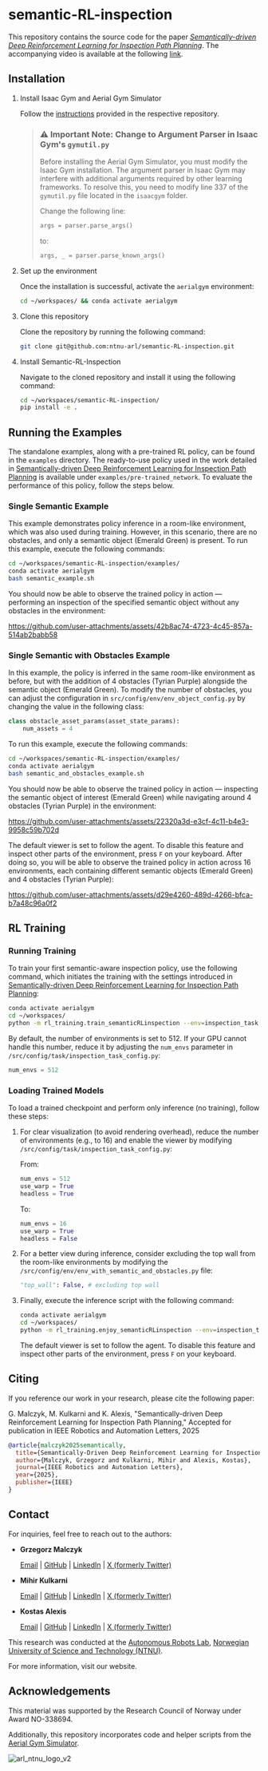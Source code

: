 # semantic-RL-inspection
This repository contains the source code for the paper [_Semantically-driven Deep Reinforcement Learning for Inspection Path Planning_](https://arxiv.org/abs/2505.14443). The accompanying video is available at the following [link](https://youtu.be/vAXLmalLo80?feature=shared).


## Installation
1. Install Isaac Gym and Aerial Gym Simulator

   Follow the [instructions](https://ntnu-arl.github.io/aerial_gym_simulator/2_getting_started/#installation )  provided in the respective repository.
   > ### ⚠️ Important Note: Change to Argument Parser in Isaac Gym's `gymutil.py`
   >
   > Before installing the Aerial Gym Simulator, you must modify the Isaac Gym installation.
   > The argument parser in Isaac Gym may interfere with additional arguments required by other learning frameworks. To resolve this, you need to modify line 337 of the `gymutil.py` file located in the `isaacgym` folder.
   >
   > Change the following line:
   > 
   > ```python
   > args = parser.parse_args()
   > ```
   >
   > to:
   >
   > ```python
   > args, _ = parser.parse_known_args()
   > ```

2. Set up the environment

   Once the installation is successful, activate the `aerialgym` environment:
   ```bash
   cd ~/workspaces/ && conda activate aerialgym
   ```
3. Clone this repository

   Clone the repository by running the following command:
   ```bash
   git clone git@github.com:ntnu-arl/semantic-RL-inspection.git
   ```
4. Install Semantic-RL-Inspection

   Navigate to the cloned repository and install it using the following command:
   ```bash
   cd ~/workspaces/semantic-RL-inspection/
   pip install -e .
   ```
   
## Running the Examples 
The standalone examples, along with a pre-trained RL policy, can be found in the `examples` directory. The ready-to-use policy used in the work detailed in [Semantically-driven Deep Reinforcement Learning for Inspection Path Planning](https://arxiv.org/abs/2505.14443) is available under `examples/pre-trained_network`. To evaluate the performance of this policy, follow the steps below.

### Single Semantic Example

This example demonstrates policy inference in a room-like environment, which was also used during training. However, in this scenario, there are no obstacles, and only a semantic object (Emerald Green) is present. To run this example, execute the following commands:
```bash
cd ~/workspaces/semantic-RL-inspection/examples/
conda activate aerialgym
bash semantic_example.sh
```
You should now be able to observe the trained policy in action — performing an inspection of the specified semantic object without any obstacles in the environment:

https://github.com/user-attachments/assets/42b8ac74-4723-4c45-857a-514ab2babb58

### Single Semantic with Obstacles Example

In this example, the policy is inferred in the same room-like environment as before, but with the addition of 4 obstacles (Tyrian Purple) alongside the semantic object (Emerald Green). To modify the number of obstacles, you can adjust the configuration in `src/config/env/env_object_config.py` by changing the value in the following class:

```python
class obstacle_asset_params(asset_state_params):
    num_assets = 4
```
To run this example, execute the following commands:
```bash
cd ~/workspaces/semantic-RL-inspection/examples/
conda activate aerialgym
bash semantic_and_obstacles_example.sh
```
You should now be able to observe the trained policy in action — inspecting the semantic object of interest (Emerald Green) while navigating around 4 obstacles (Tyrian Purple) in the environment:

https://github.com/user-attachments/assets/22320a3d-e3cf-4c11-b4e3-9958c59b702d

The default viewer is set to follow the agent. To disable this feature and inspect other parts of the environment, press `F` on your keyboard. After doing so, you will be able to observe the trained policy in action across 16 environments, each containing different semantic objects (Emerald Green) and 4 obstacles (Tyrian Purple):

https://github.com/user-attachments/assets/d29e4260-489d-4266-bfca-b7a48c96a0f2


## RL Training 
### Running Training
To train your first semantic-aware inspection policy, use the following command, which initiates the training with the settings introduced in [Semantically-driven Deep Reinforcement Learning for Inspection Path Planning](https://arxiv.org/abs/2505.14443):
```bash
conda activate aerialgym
cd ~/workspaces/
python -m rl_training.train_semanticRLinspection --env=inspection_task --train_for_env_steps=100000000  --experiment=testExperiment
```
By default, the number of environments is set to 512. If your GPU cannot handle this number, reduce it by adjusting the `num_envs` parameter in `/src/config/task/inspection_task_config.py`:

```python
num_envs = 512
```

### Loading Trained Models
To load a trained checkpoint and perform only inference (no training), follow these steps:

1. For clear visualization (to avoid rendering overhead), reduce the number of environments (e.g., to 16) and enable the viewer by modifying `/src/config/task/inspection_task_config.py`:

   From:
   ```python
   num_envs = 512
   use_warp = True
   headless = True
   ```
   To:
   ```python
   num_envs = 16
   use_warp = True
   headless = False
   ```
2. For a better view during inference, consider excluding the top wall from the room-like environments by modifying the `/src/config/env/env_with_semantic_and_obstacles.py` file:

   ```python
   "top_wall": False, # excluding top wall
   ```
3. Finally, execute the inference script with the following command:

   ```bash
   conda activate aerialgym
   cd ~/workspaces/
   python -m rl_training.enjoy_semanticRLinspection --env=inspection_task --experiment=testExperiment
   ```
   The default viewer is set to follow the agent. To disable this feature and inspect other parts of the environment, press `F` on your keyboard. 

## Citing
If you reference our work in your research, please cite the following paper:

G. Malczyk, M. Kulkarni and K. Alexis, "Semantically-driven Deep Reinforcement Learning for Inspection Path Planning," Accepted for publication in IEEE Robotics and Automation Letters, 2025

```bibtex
@article{malczyk2025semantically,
  title={Semantically-Driven Deep Reinforcement Learning for Inspection Path Planning},
  author={Malczyk, Grzegorz and Kulkarni, Mihir and Alexis, Kostas},
  journal={IEEE Robotics and Automation Letters},
  year={2025},
  publisher={IEEE}
}
```
## Contact
For inquiries, feel free to reach out to the authors:
- **Grzegorz Malczyk**
  
  [Email](mailto:grzegorz.malczyk@ntnu.no) | [GitHub](https://github.com/grzemal) | [LinkedIn](https://www.linkedin.com/in/grzegorz-malczyk/) | [X (formerly Twitter)](https://twitter.com/grzemalige)

- **Mihir Kulkarni**

  [Email](mailto:mihirk284@gmail.com) | [GitHub](https://github.com/mihirk284) | [LinkedIn](https://www.linkedin.com/in/mihir-kulkarni-6070b6135/) | [X (formerly Twitter)](https://twitter.com/mihirk284)

- **Kostas Alexis**

  [Email](mailto:konstantinos.alexis@ntnu.no) | [GitHub](https://github.com/kostas-alexis) | [LinkedIn](https://www.linkedin.com/in/kostas-alexis-67713918/) | [X (formerly Twitter)](https://twitter.com/arlteam)

This research was conducted at the [Autonomous Robots Lab](https://www.autonomousrobotslab.com/), [Norwegian University of Science and Technology (NTNU)](https://www.ntnu.no). 

For more information, visit our website.

## Acknowledgements
This material was supported by the Research Council of Norway under Award NO-338694.

Additionally, this repository incorporates code and helper scripts from the [Aerial Gym Simulator](https://github.com/ntnu-arl/aerial_gym_simulator).



![arl_ntnu_logo_v2](https://github.com/user-attachments/assets/f4208309-d0a4-4084-b5aa-14adf4cb7e6c)
